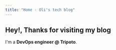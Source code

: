 ```yaml
---
title: "Home - Oli's tech blog"
---
```



## Hey!, Thanks for visiting my blog


I'm a **DevOps engineer @ Tripoto**.

&nbsp;


